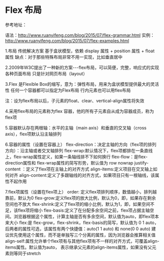 # Flex 布局

参考地址：

语法：http://www.ruanyifeng.com/blog/2015/07/flex-grammar.html
实例：http://www.ruanyifeng.com/blog/2015/07/flex-examples.html


1.布局 传统解决方案
  基于盒状模型，依赖 display 属性 + position 属性 + float 属性
  缺点：对于那些特殊布局非常不用一实现，比如垂直居中

2.2009年W3C提出了一种新的方案---flex布局，可以简便，完整，响应式的实现各种页面布局
  只是针对网页布局（layout）

3.Flex 是Flexible Box的缩写，意为：弹性布局，用来为盒状模型提供最大的灵活性
  任何一个容器都可以指定为Flex布局
  行内元素也可以用flex布局

注：设为flex布局以后，子元素的float、clear、vertical-align属性将失效

4.采用flex布局的元素称为flex 容器，他的所有子元素自从成为容器成员，称为flex项

5.容器默认存在两根轴：水平的主轴（main axis）和垂直的交叉轴（cross axis），flex项默认沿主轴排列

6.容器的属性（设置在容器上）
  flex-direction：决定主轴的方向（flex项的排列方向）：沿主轴或者交叉轴排列
  flex-wrap:默认情况下，flex项都排在一条直线上，flex-wrap属性定义，如果一条轴线排不下如何换行
  flex-flow：是flex-direction属性和 flex-wrap属性的简写形势，默认值为 row nowrap
  justify-content ：定义了flex项在主轴上的对齐方式
  align-items:定义项目在交叉轴上如何对齐
  align-content:定义了多跟轴线的对齐方式，如果项目只有一根轴线，该属性不起作用

7.flex项属性（设置在flex项上）
  order: 定义flex项排列顺序，数值越小，排列越靠前，默认为0
  flex-grow:定义flex项的放大比例，默认为0，即，如果存在剩余空间也不放大
  flex-shrink:定义了flex项的缩小比例，默认为1，即，如果空间不足，该flex项将缩小
  flex-basis:定义了在分配多余空间之前，flex项占据主轴空间。浏览器根据这个属性，计算主轴是否有多余空间，默认值为auto，即flex项本来大小
  flex:是 flex-grow，flex-shrink，flex-basis的简写，默认值为 0 1 auto，后两者的属性可选，该属性有两个快捷值：auto(1 1 auto) 和 none(0 0 auto)
       建议优先使用这个属性，而不是单独写三个分离的属性，因为浏览器会推算相关值
  align-self:属性允许单个flex项有与其他flex项有不一样的对齐方式，可覆盖align-items属性。默认值为auto，
             表示继承父元素的align-items属性，如果没有父元素则等同于stretch


